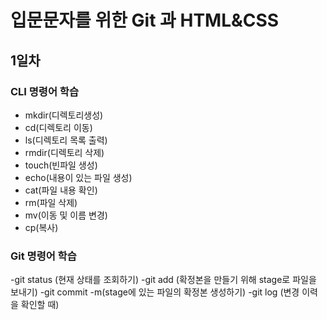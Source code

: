 # 입문문자를 위한 Git 과 HTML&CSS
## 1일차
### CLI 명령어 학습
- mkdir(디렉토리생성)
- cd(디렉토리 이동)
- ls(디렉토리 목록 출력)
- rmdir(디렉토리 삭제)
- touch(빈파일 생성)
- echo(내용이 있는 파일 생성)
- cat(파일 내용 확인)
- rm(파일 삭제)
- mv(이동 및 이름 변경)
- cp(복사)

### Git 명령어 학습
-git status (현재 상태를 조회하기)
-git add (확정본을 만들기 위해 stage로 파일을 보내기)
-git commit -m(stage에 있는 파일의 확정본 생성하기)
-git log (변경 이력을 확인할 때)
